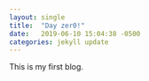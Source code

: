 ```yaml
---
layout: single
title:  "Day zer0!"
date:   2019-06-10 15:04:38 -0500
categories: jekyll update
---
```

This is my first blog.